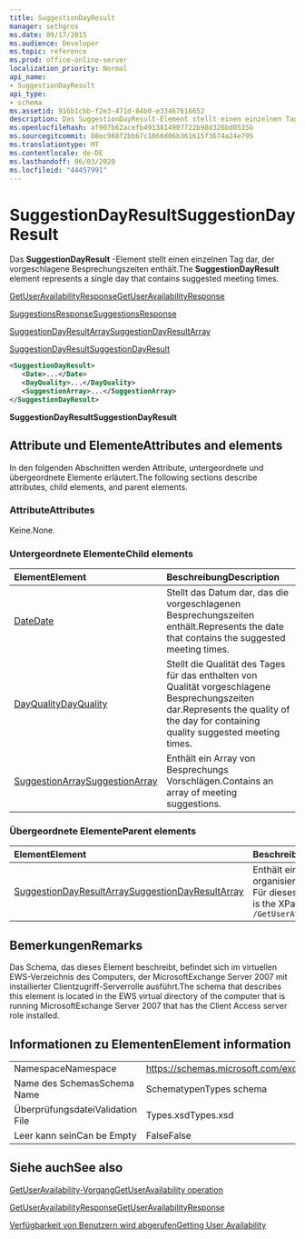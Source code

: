 ```yaml
---
title: SuggestionDayResult
manager: sethgros
ms.date: 09/17/2015
ms.audience: Developer
ms.topic: reference
ms.prod: office-online-server
localization_priority: Normal
api_name:
- SuggestionDayResult
api_type:
- schema
ms.assetid: 916b1cbb-f2e3-471d-84b0-e33467616652
description: Das SuggestionDayResult-Element stellt einen einzelnen Tag dar, der vorgeschlagene Besprechungszeiten enthält.
ms.openlocfilehash: af907b62acefb4913814907722b98d326bd0535b
ms.sourcegitcommit: 88ec988f2bb67c1866d06b361615f3674a24e795
ms.translationtype: MT
ms.contentlocale: de-DE
ms.lasthandoff: 06/03/2020
ms.locfileid: "44457991"
---
```

# <a name="suggestiondayresult"></a><span data-ttu-id="25c04-103">SuggestionDayResult</span><span class="sxs-lookup"><span data-stu-id="25c04-103">SuggestionDayResult</span></span>

<span data-ttu-id="25c04-104">Das **SuggestionDayResult** -Element stellt einen einzelnen Tag dar, der vorgeschlagene Besprechungszeiten enthält.</span><span class="sxs-lookup"><span data-stu-id="25c04-104">The **SuggestionDayResult** element represents a single day that contains suggested meeting times.</span></span> 
  
[<span data-ttu-id="25c04-105">GetUserAvailabilityResponse</span><span class="sxs-lookup"><span data-stu-id="25c04-105">GetUserAvailabilityResponse</span></span>](getuseravailabilityresponse.md)
  
[<span data-ttu-id="25c04-106">SuggestionsResponse</span><span class="sxs-lookup"><span data-stu-id="25c04-106">SuggestionsResponse</span></span>](suggestionsresponse.md)
  
[<span data-ttu-id="25c04-107">SuggestionDayResultArray</span><span class="sxs-lookup"><span data-stu-id="25c04-107">SuggestionDayResultArray</span></span>](suggestiondayresultarray.md)
  
[<span data-ttu-id="25c04-108">SuggestionDayResult</span><span class="sxs-lookup"><span data-stu-id="25c04-108">SuggestionDayResult</span></span>](suggestiondayresult.md)
  
```xml
<SuggestionDayResult>
   <Date>...</Date>
   <DayQuality>...</DayQuality>
   <SuggestionArray>...</SuggestionArray>
</SuggestionDayResult>
```

 <span data-ttu-id="25c04-109">**SuggestionDayResult**</span><span class="sxs-lookup"><span data-stu-id="25c04-109">**SuggestionDayResult**</span></span>
## <a name="attributes-and-elements"></a><span data-ttu-id="25c04-110">Attribute und Elemente</span><span class="sxs-lookup"><span data-stu-id="25c04-110">Attributes and elements</span></span>

<span data-ttu-id="25c04-111">In den folgenden Abschnitten werden Attribute, untergeordnete und übergeordnete Elemente erläutert.</span><span class="sxs-lookup"><span data-stu-id="25c04-111">The following sections describe attributes, child elements, and parent elements.</span></span>
  
### <a name="attributes"></a><span data-ttu-id="25c04-112">Attribute</span><span class="sxs-lookup"><span data-stu-id="25c04-112">Attributes</span></span>

<span data-ttu-id="25c04-113">Keine.</span><span class="sxs-lookup"><span data-stu-id="25c04-113">None.</span></span>
  
### <a name="child-elements"></a><span data-ttu-id="25c04-114">Untergeordnete Elemente</span><span class="sxs-lookup"><span data-stu-id="25c04-114">Child elements</span></span>

|<span data-ttu-id="25c04-115">**Element**</span><span class="sxs-lookup"><span data-stu-id="25c04-115">**Element**</span></span>|<span data-ttu-id="25c04-116">**Beschreibung**</span><span class="sxs-lookup"><span data-stu-id="25c04-116">**Description**</span></span>|
|:-----|:-----|
|[<span data-ttu-id="25c04-117">Date</span><span class="sxs-lookup"><span data-stu-id="25c04-117">Date</span></span>](date.md) <br/> |<span data-ttu-id="25c04-118">Stellt das Datum dar, das die vorgeschlagenen Besprechungszeiten enthält.</span><span class="sxs-lookup"><span data-stu-id="25c04-118">Represents the date that contains the suggested meeting times.</span></span>  <br/> |
|[<span data-ttu-id="25c04-119">DayQuality</span><span class="sxs-lookup"><span data-stu-id="25c04-119">DayQuality</span></span>](dayquality.md) <br/> |<span data-ttu-id="25c04-120">Stellt die Qualität des Tages für das enthalten von Qualität vorgeschlagene Besprechungszeiten dar.</span><span class="sxs-lookup"><span data-stu-id="25c04-120">Represents the quality of the day for containing quality suggested meeting times.</span></span>  <br/> |
|[<span data-ttu-id="25c04-121">SuggestionArray</span><span class="sxs-lookup"><span data-stu-id="25c04-121">SuggestionArray</span></span>](suggestionarray.md) <br/> |<span data-ttu-id="25c04-122">Enthält ein Array von Besprechungs Vorschlägen.</span><span class="sxs-lookup"><span data-stu-id="25c04-122">Contains an array of meeting suggestions.</span></span>  <br/> |
   
### <a name="parent-elements"></a><span data-ttu-id="25c04-123">Übergeordnete Elemente</span><span class="sxs-lookup"><span data-stu-id="25c04-123">Parent elements</span></span>

|<span data-ttu-id="25c04-124">**Element**</span><span class="sxs-lookup"><span data-stu-id="25c04-124">**Element**</span></span>|<span data-ttu-id="25c04-125">**Beschreibung**</span><span class="sxs-lookup"><span data-stu-id="25c04-125">**Description**</span></span>|
|:-----|:-----|
|[<span data-ttu-id="25c04-126">SuggestionDayResultArray</span><span class="sxs-lookup"><span data-stu-id="25c04-126">SuggestionDayResultArray</span></span>](suggestiondayresultarray.md) <br/> |<span data-ttu-id="25c04-127">Enthält ein Array von Besprechungs Vorschlägen nach Datum organisiert.</span><span class="sxs-lookup"><span data-stu-id="25c04-127">Contains an array of meeting suggestions organized by date.</span></span>  <br/> <span data-ttu-id="25c04-128">Für dieses Element wird folgender XPath-Ausdruck verwendet: </span><span class="sxs-lookup"><span data-stu-id="25c04-128">The following is the XPath expression to this element:</span></span>  <br/>  `/GetUserAvailabilityResponse/SuggestionsResponse/SuggestionDayResultArray` <br/> |
   
## <a name="remarks"></a><span data-ttu-id="25c04-129">Bemerkungen</span><span class="sxs-lookup"><span data-stu-id="25c04-129">Remarks</span></span>

<span data-ttu-id="25c04-130">Das Schema, das dieses Element beschreibt, befindet sich im virtuellen EWS-Verzeichnis des Computers, der MicrosoftExchange Server 2007 mit installierter Clientzugriff-Serverrolle ausführt.</span><span class="sxs-lookup"><span data-stu-id="25c04-130">The schema that describes this element is located in the EWS virtual directory of the computer that is running MicrosoftExchange Server 2007 that has the Client Access server role installed.</span></span>
  
## <a name="element-information"></a><span data-ttu-id="25c04-131">Informationen zu Elementen</span><span class="sxs-lookup"><span data-stu-id="25c04-131">Element information</span></span>

|||
|:-----|:-----|
|<span data-ttu-id="25c04-132">Namespace</span><span class="sxs-lookup"><span data-stu-id="25c04-132">Namespace</span></span>  <br/> |https://schemas.microsoft.com/exchange/services/2006/types  <br/> |
|<span data-ttu-id="25c04-133">Name des Schemas</span><span class="sxs-lookup"><span data-stu-id="25c04-133">Schema Name</span></span>  <br/> |<span data-ttu-id="25c04-134">Schematypen</span><span class="sxs-lookup"><span data-stu-id="25c04-134">Types schema</span></span>  <br/> |
|<span data-ttu-id="25c04-135">Überprüfungsdatei</span><span class="sxs-lookup"><span data-stu-id="25c04-135">Validation File</span></span>  <br/> |<span data-ttu-id="25c04-136">Types.xsd</span><span class="sxs-lookup"><span data-stu-id="25c04-136">Types.xsd</span></span>  <br/> |
|<span data-ttu-id="25c04-137">Leer kann sein</span><span class="sxs-lookup"><span data-stu-id="25c04-137">Can be Empty</span></span>  <br/> |<span data-ttu-id="25c04-138">False</span><span class="sxs-lookup"><span data-stu-id="25c04-138">False</span></span>  <br/> |
   
## <a name="see-also"></a><span data-ttu-id="25c04-139">Siehe auch</span><span class="sxs-lookup"><span data-stu-id="25c04-139">See also</span></span>



[<span data-ttu-id="25c04-140">GetUserAvailability-Vorgang</span><span class="sxs-lookup"><span data-stu-id="25c04-140">GetUserAvailability operation</span></span>](getuseravailability-operation.md)
  
[<span data-ttu-id="25c04-141">GetUserAvailabilityResponse</span><span class="sxs-lookup"><span data-stu-id="25c04-141">GetUserAvailabilityResponse</span></span>](getuseravailabilityresponse.md)


[<span data-ttu-id="25c04-142">Verfügbarkeit von Benutzern wird abgerufen</span><span class="sxs-lookup"><span data-stu-id="25c04-142">Getting User Availability</span></span>](https://msdn.microsoft.com/library/d4133fcb-9b0f-4e6b-aadf-a389da83516a%28Office.15%29.aspx)

